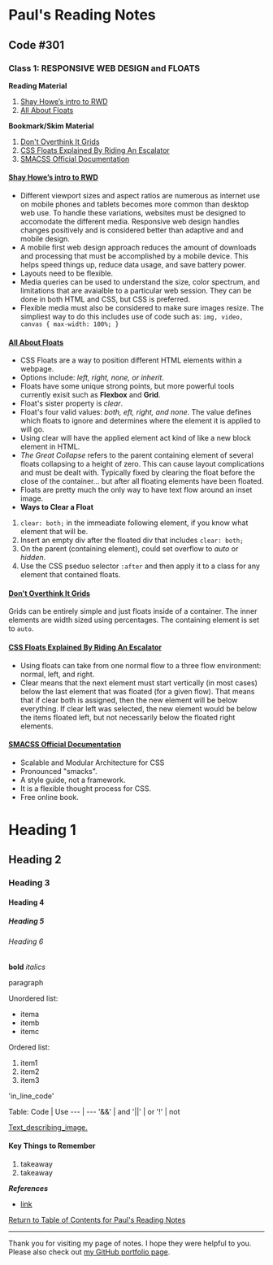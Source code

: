 # Paul's Reading Notes

## Code #301

### Class 1: RESPONSIVE WEB DESIGN and FLOATS

**Reading Material**
1. [Shay Howe’s intro to RWD](https://learn.shayhowe.com/advanced-html-css/responsive-web-design/)
1. [All About Floats](https://css-tricks.com/all-about-floats/)

**Bookmark/Skim Material**
1. [Don't Overthink It Grids](https://css-tricks.com/dont-overthink-it-grids/)
1. [CSS Floats Explained By Riding An Escalator](https://www.freecodecamp.org/news/css-floats-explained-by-riding-an-escalator-57fa55232333/)
1. [SMACSS Official Documentation](http://smacss.com/)


#### [Shay Howe’s intro to RWD](https://learn.shayhowe.com/advanced-html-css/responsive-web-design/)
- Different viewport sizes and aspect ratios are numerous as internet use on mobile phones and tablets becomes more common than desktop web use.  To handle these variations, websites must be designed to accomodate the different media.  Responsive web design handles changes positively and is considered better than adaptive and and mobile design.
- A mobile first web design approach reduces the amount of downloads and processing that must be accomplished by a mobile device.  This helps speed things up, reduce data usage, and save battery power.
- Layouts need to be flexible.
- Media queries can be used to understand the size, color spectrum, and limitations that are avaialble to a particular web session.  They can be done in both HTML and CSS, but CSS is preferred.
- Flexible media must also be considered to make sure images resize.  The simpliest way to do this includes use of code such as:
`img, video, canvas {
  max-width: 100%;
}`

#### [All About Floats](https://css-tricks.com/all-about-floats/)
- CSS Floats are a way to position different HTML elements within a webpage.
- Options include: *left, right, none, or inherit*.
- Floats have some unique strong points, but more powerful tools currently exisit such as **Flexbox** and **Grid**.
- Float's sister property is *clear*.
- Float's four valid values: *both, eft, right, and none*.  The value defines which floats to ignore and determines where the element it is applied to will go.
- Using clear will have the applied element act kind of like a new block element in HTML.
- *The Great Collapse* refers to the parent containing element of several floats collapsing to a height of zero.  This can cause layout complications and must be dealt with.  Typically fixed by clearing the float before the close of the container... but after all floating elements have been floated.
- Floats are pretty much the only way to have text flow around an inset image.
- **Ways to Clear a Float**
1. `clear: both;` in the immeadiate following element, if you know what element that will be.
1. Insert an empty div after the floated div that includes `clear: both;`
1. On the parent (containing element), could set overflow to *auto* or *hidden*.
1. Use the CSS pseduo selector `:after` and then apply it to a class for any element that contained floats. 


#### [Don't Overthink It Grids](https://css-tricks.com/dont-overthink-it-grids/)
Grids can be entirely simple and just floats inside of a container.  The inner elements are width sized using percentages.  The containing element is set to `auto`.

#### [CSS Floats Explained By Riding An Escalator](https://www.freecodecamp.org/news/css-floats-explained-by-riding-an-escalator-57fa55232333/)
- Using floats can take from one normal flow to a three flow environment: normal, left, and right.
- Clear means that the next element must start vertically (in most cases) below the last element that was floated (for a given flow).  That means that if clear both is assigned, then the new element will be below everything.  If clear left was selected, the new element would be below the items floated left, but not necessarily below the floated right elements.

#### [SMACSS Official Documentation](http://smacss.com/)
- Scalable and Modular Architecture for CSS
- Pronounced "smacks".
- A style guide, not a framework.
- It is a flexible thought process for CSS.
- Free online book.

<!--  ************  Helpful Reminders for Writing in Markdown  ************  -->

# Heading 1
## Heading 2
### Heading 3
#### Heading 4
##### Heading 5
###### Heading 6

**bold**
*italics*

paragraph

Unordered list:
- itema
- itemb
- itemc

Ordered list:
1. item1
1. item2
1. item3

'in_line_code'

Table:
Code | Use
--- | ---
'&&' | and
'||' | or
'!' | not


[Text_describing_image.](link_to_helpful_image)


#### Key Things to Remember
1. takeaway
1. takeaway


***References***
- [link](address)


<!--  ************  end/ Helpful Reminders for Writing in Markdown  ************  -->

[Return to Table of Contents for Paul's Reading Notes](https://paul-leonard.github.io/reading-notes/ "Go back to find more notes!")



---



Thank you for visiting my page of notes.  I hope they were helpful to you.  Please also check out [my GitHub portfolio page](https://github.com/paul-leonard "Paul's GitHub Portfolio").